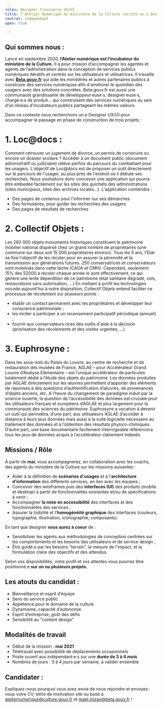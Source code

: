 ```yaml
---
roles: Designer transverse UX/UI
title: l'Atelier Numérique du ministère de la Culture recrute un.e Designer UX/UI
contrat: indépendant
open: true

---
```


## Qui sommes nous :

Lancé en septembre 2020, **l’Atelier numérique est l’incubateur du ministère de la Culture.** Il a pour mission d’accompagner les agentes et agents de l’administration dans la conception de services publics numériques itératifs et centrés sur les utilisateurs et utilisatrices.
Il travaille avec **[Beta.gouv.fr](http://beta.gouv.fr)** qui aide les ministères et autres partenaires publics à construire des services numériques afin d'améliorer le quotidien des usagers avec des solutions concrètes. Beta.gouv.fr est aussi une communauté grandissante de développeur·euse·s, designer·euse·s, chargé·e·s de produit… qui construisent des services numériques au sein d’un réseau d’incubateurs publics partageant les mêmes valeurs.

Dans ce contexte nous recherchons un.e Designer UX/UI pour accompagner le passage en phase de construction de trois projets :

# 1. Loc@docs :
Comment retrouver un jugement de divorce, un permis de construire ou encore un dossier scolaire ? Accéder à un document public (document administratif ou judiciaire) relève parfois du parcours du combattant pour les usagers. 
L'objectif de Loc@docs est de proposer un outil directement sur le parcours de l'usager, au plus près de l'endroit où il débute ses recherches. Nous souhaitons donc concevoir une application qui pourra être embedée facilement sur les sites des guichets des administrations (sites municipaux, sites des archives locales...). L'application contiendra :
- Des pages de contenus pour l'informer sur ses démarches
- Des formulaires, pour guider les recherches des usagers
- Des pages de résultats de recherches


# 2. Collectif Objets :
Les 260 000 objets monuments historiques constituent le patrimoine mobilier national dispersé chez un grand nombre de propriétaires (une commune sur deux soit 15 000 propriétaires environ). Tous les 5 ans, l'Etat se fixe l'objectif de les récoler pour en assurer la pérennité et la transmission aux générations futures. 250 conservatrices et conservateurs sont mobilisés dans cette tâche (CAOA et CMH). Cependant, seulement 15% des 52000 à récoler chaque année le sont effectivement, ce qui génère une lente déperdition de ce patrimoine (état sanitaire dégradé, vols, restaurations sans autorisation, ...)
En mettant à profit les technologies nocode aujourd'hui à notre disposition, Collectif Objets entend faciliter ce processus de récolement sur plusieurs points :
- établir un contact permanent avec les propriétaires et développer leur conscience patrimoniale ;
- les inciter à participer à un recensement participatif périodique (annuel) ;
- fournir aux conservateurs·rices des outils d'aide à la décision (priorisation des récolements et des visites urgentes, ...)


# 3. Euphrosyne :
Dans les sous-sols du Palais du Louvre, au centre de recherche et de restauration des musées de France, AGLAE – pour Accélérateur Grand Louvre d’Analyse Elémentaire – est l’unique accélérateur de particules totalement dédié à l’étude des objets du patrimoine. 
Les données produites par AGLAE directement sur les œuvres permettent d’apporter des éléments de réponses à des questions d’authentification d’œuvres, de provenances d’objets anciens, etc. A l’heure du changement de paradigme induit par la science ouverte, la question de l’accessibilité des données est cruciale pour les utilisateurs français et européens d’AGLAE et plus largement pour la communauté des sciences du patrimoine. 
Euphrosyne a vocation à devenir un outil qui permettra, d’une part, aux utilisateurs AGLAE d’accéder à distance à leurs jeux données mais aussi à la suite logicielle nécessaire au traitement des données et à l’obtention des résultats physico-chimiques. D’autre part, une base documentaire facilement interrogeable référencera tous les jeux de données acquis à l’accélérateur clairement indexés.


## Missions / Rôle
À partir de **mai**, vous accompagnerez, en collaboration avec les coachs, des agents du ministère de la Culture sur les missions suivantes :
- Aider à la définition de **scénarios d'usages** et à l'**architecture d'information** des différents services, en lien avec les équipes ;
- Concevoir des wireframes puis des **interfaces (UI)** des produits (mobile et desktop) à partir de fonctionnalités existantes et/ou de spécifications à venir ;
- Accompagner **la mise en accessibilité** des interfaces et des fonctionnalités des services ;
- Assurer la lisibilité et l’**homogénéité graphique** des interfaces (couleurs, typographie, illustration, iconographie, composants).

En tant que designer **vous aurez à coeur** de :
- Sensibiliser les agents aux méthodologies de conception centrées sur les comportements et les besoins des utilisateurs et de service design ;
- Être guidé.e par les besoins "terrain", la mesure de l'impact, et la formulation claire des objectifs et des attendus.

Selon vos disponibilités, votre profil et vos attentes vous pourrez être positionné.e **sur un ou plusieurs projets.**


## Les atouts du candidat :
- Bienveillance et esprit d’équipe
- Sens du service public
- Appétence pour le domaine de la culture
- Dynamisme, capacité d’autonomie
- Esprit d’entreprise, goût des défis
- Sensibilité au "content design"

## Modalités de travail
-   Début de la mission : **mai 2021**
-   Télétravail avec possibilité de déplacements occasionnels
-   Poste ouvert aux indépendant·e·s sur une **durée de 3 à 4 mois**
-   Nombres de jours : 3 à 4 jours par semaine, à valider ensemble

## Candidater :
Expliquez-nous pourquoi vous avez envie de nous rejoindre et envoyez-nous votre CV, lettre de motivation site ou book à ateliernumerique@culture.gouv.fr et mael.inizan@beta.gouv.fr !


